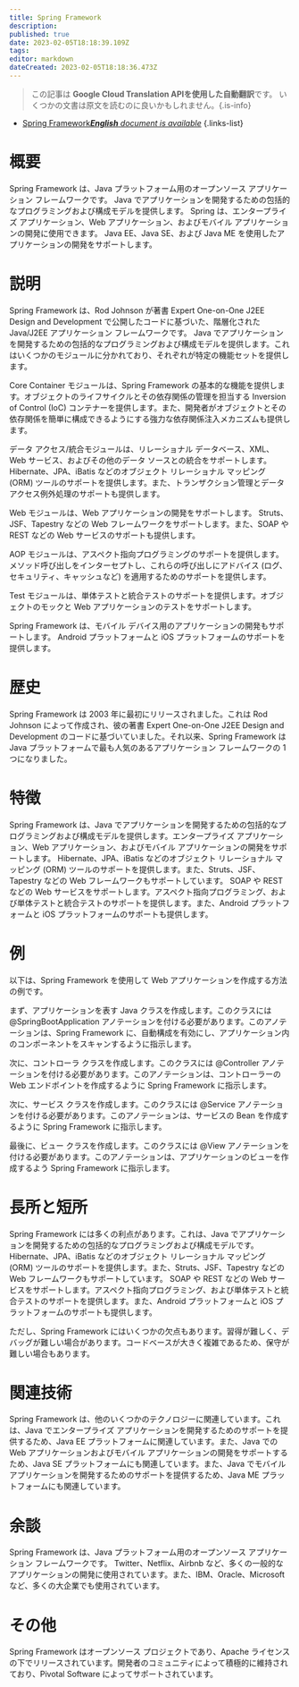 ```yaml
---
title: Spring Framework
description: 
published: true
date: 2023-02-05T18:18:39.109Z
tags: 
editor: markdown
dateCreated: 2023-02-05T18:18:36.473Z
---
```


> この記事は **Google Cloud Translation APIを使用した自動翻訳**です。
いくつかの文書は原文を読むのに良いかもしれません。{.is-info}



- [Spring Framework***English** document is available*](/en/Knowledge-base/Dictionary/spring-framework)
{.links-list}


# 概要
Spring Framework は、Java プラットフォーム用のオープンソース アプリケーション フレームワークです。 Java でアプリケーションを開発するための包括的なプログラミングおよび構成モデルを提供します。 Spring は、エンタープライズ アプリケーション、Web アプリケーション、およびモバイル アプリケーションの開発に使用できます。 Java EE、Java SE、および Java ME を使用したアプリケーションの開発をサポートします。

# 説明
Spring Framework は、Rod Johnson が著書 Expert One-on-One J2EE Design and Development で公開したコードに基づいた、階層化された Java/J2EE アプリケーション フレームワークです。 Java でアプリケーションを開発するための包括的なプログラミングおよび構成モデルを提供します。これはいくつかのモジュールに分かれており、それぞれが特定の機能セットを提供します。

Core Container モジュールは、Spring Framework の基本的な機能を提供します。オブジェクトのライフサイクルとその依存関係の管理を担当する Inversion of Control (IoC) コンテナーを提供します。また、開発者がオブジェクトとその依存関係を簡単に構成できるようにする強力な依存関係注入メカニズムも提供します。

データ アクセス/統合モジュールは、リレーショナル データベース、XML、Web サービス、およびその他のデータ ソースとの統合をサポートします。 Hibernate、JPA、iBatis などのオブジェクト リレーショナル マッピング (ORM) ツールのサポートを提供します。また、トランザクション管理とデータ アクセス例外処理のサポートも提供します。

Web モジュールは、Web アプリケーションの開発をサポートします。 Struts、JSF、Tapestry などの Web フレームワークをサポートします。また、SOAP や REST などの Web サービスのサポートも提供します。

AOP モジュールは、アスペクト指向プログラミングのサポートを提供します。メソッド呼び出しをインターセプトし、これらの呼び出しにアドバイス (ログ、セキュリティ、キャッシュなど) を適用するためのサポートを提供します。

Test モジュールは、単体テストと統合テストのサポートを提供します。オブジェクトのモックと Web アプリケーションのテストをサポートします。

Spring Framework は、モバイル デバイス用のアプリケーションの開発もサポートします。 Android プラットフォームと iOS プラットフォームのサポートを提供します。

# 歴史
Spring Framework は 2003 年に最初にリリースされました。これは Rod Johnson によって作成され、彼の著書 Expert One-on-One J2EE Design and Development のコードに基づいていました。それ以来、Spring Framework は Java プラットフォームで最も人気のあるアプリケーション フレームワークの 1 つになりました。

# 特徴
Spring Framework は、Java でアプリケーションを開発するための包括的なプログラミングおよび構成モデルを提供します。エンタープライズ アプリケーション、Web アプリケーション、およびモバイル アプリケーションの開発をサポートします。 Hibernate、JPA、iBatis などのオブジェクト リレーショナル マッピング (ORM) ツールのサポートを提供します。また、Struts、JSF、Tapestry などの Web フレームワークもサポートしています。 SOAP や REST などの Web サービスをサポートします。アスペクト指向プログラミング、および単体テストと統合テストのサポートを提供します。また、Android プラットフォームと iOS プラットフォームのサポートも提供します。

# 例
以下は、Spring Framework を使用して Web アプリケーションを作成する方法の例です。

まず、アプリケーションを表す Java クラスを作成します。このクラスには @SpringBootApplication アノテーションを付ける必要があります。このアノテーションは、Spring Framework に、自動構成を有効にし、アプリケーション内のコンポーネントをスキャンするように指示します。

次に、コントローラ クラスを作成します。このクラスには @Controller アノテーションを付ける必要があります。このアノテーションは、コントローラーの Web エンドポイントを作成するように Spring Framework に指示します。

次に、サービス クラスを作成します。このクラスには @Service アノテーションを付ける必要があります。このアノテーションは、サービスの Bean を作成するように Spring Framework に指示します。

最後に、ビュー クラスを作成します。このクラスには @View アノテーションを付ける必要があります。このアノテーションは、アプリケーションのビューを作成するよう Spring Framework に指示します。

# 長所と短所
Spring Framework には多くの利点があります。これは、Java でアプリケーションを開発するための包括的なプログラミングおよび構成モデルです。 Hibernate、JPA、iBatis などのオブジェクト リレーショナル マッピング (ORM) ツールのサポートを提供します。また、Struts、JSF、Tapestry などの Web フレームワークもサポートしています。 SOAP や REST などの Web サービスをサポートします。アスペクト指向プログラミング、および単体テストと統合テストのサポートを提供します。また、Android プラットフォームと iOS プラットフォームのサポートも提供します。

ただし、Spring Framework にはいくつかの欠点もあります。習得が難しく、デバッグが難しい場合があります。コードベースが大きく複雑であるため、保守が難しい場合もあります。

# 関連技術
Spring Framework は、他のいくつかのテクノロジーに関連しています。これは、Java でエンタープライズ アプリケーションを開発するためのサポートを提供するため、Java EE プラットフォームに関連しています。また、Java での Web アプリケーションおよびモバイル アプリケーションの開発をサポートするため、Java SE プラットフォームにも関連しています。また、Java でモバイル アプリケーションを開発するためのサポートを提供するため、Java ME プラットフォームにも関連しています。

# 余談
Spring Framework は、Java プラットフォーム用のオープンソース アプリケーション フレームワークです。 Twitter、Netflix、Airbnb など、多くの一般的なアプリケーションの開発に使用されています。また、IBM、Oracle、Microsoft など、多くの大企業でも使用されています。

# その他
Spring Framework はオープンソース プロジェクトであり、Apache ライセンスの下でリリースされています。開発者のコミュニティによって積極的に維持されており、Pivotal Software によってサポートされています。